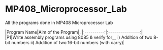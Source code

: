 # MP408_Microprocessor_Lab
All the programs done in MP408 Microprocessor Lab

|Program Name|Aim of the Program|.
|:----------:|:----------------:|
|P1|Write assembly programs using 8085 & verify for__ i) Addition of two 8-bit numbers ii) Addition of two 16-bit numbers (with carry)|
